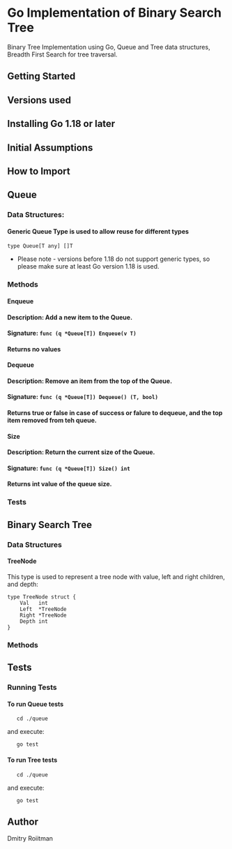 # Go Implementation of Binary Search Tree
Binary Tree Implementation using Go, Queue and Tree data structures, Breadth First Search for tree traversal.

## Getting Started


## Versions used


## Installing Go 1.18 or later


## Initial Assumptions


## How to Import







## Queue 
### Data Structures:
#### Generic Queue Type is used to allow reuse for different types
```
type Queue[T any] []T
```
* Please note - versions before 1.18 do not support generic types, so please make sure at least Go version 1.18 is used.


### Methods
#### **Enqueue**
#### Description: Add a new item to the **Queue**.
#### Signature: ``` func (q *Queue[T]) Enqueue(v T)  ```
#### Returns no values


#### **Dequeue** 
#### Description: Remove an item from the top of the **Queue**.
#### Signature: ``` func (q *Queue[T]) Dequeue() (T, bool) ```
#### Returns **true** or **false** in case of **success** or **falure** to dequeue, and the top item removed from teh queue.


#### **Size**
#### Description: Return the current size of the **Queue**.
#### Signature: ``` func (q *Queue[T]) Size() int ```
#### Returns **int** value of the queue size.


### Tests


## Binary Search Tree
### Data Structures
#### TreeNode

This type is used to represent a tree node with value, left and right children, and depth:
```
type TreeNode struct {
    Val   int
    Left  *TreeNode
    Right *TreeNode
    Depth int
}
``` 


### Methods
####


## Tests
###


### Running Tests
#### To run Queue tests 

```
   cd ./queue
```
and execute:
```
   go test
```

#### To run Tree tests 

```
   cd ./queue
```
and execute:
```
   go test
```

## Author
Dmitry Roiitman 



